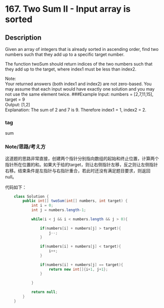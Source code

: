 # 167. Two Sum II - Input array is sorted

## Description

Given an array of integers that is already sorted in ascending order, find two numbers such that they add up to a specific target number.

The function twoSum should return indices of the two numbers such that they add up to the target, where index1 must be less than index2.

Note:  
Your returned answers (both index1 and index2) are not zero-based.
You may assume that each input would have exactly one solution and you may not use the same element twice.
###Example
Input: numbers = [2,7,11,15],  
target = 9   
Output: [1,2]   
Explanation: The sum of 2 and 7 is 9. Therefore index1 = 1, index2 = 2.

### tag 
sum

### Note/思路/考え方
这道题的思路非常直接，创建两个指针分别指向数组的起始和终止位置，计算两个指针所在位置的和。如果大于给的target，则让右侧指针左移，反之则让左侧指针右移。结束条件是左指针与右指针重合，若此时还没有满足题目要求，则返回null。 

代码如下：
```java
    class Solution {
	    public int[] twoSum(int[] numbers, int target) {
	        int i = 0;
	        int j = numbers.length-1;
	        
	        while(i < j && i < numbers.length && j > 0){
	           
	            if(numbers[i] + numbers[j] > target){
	                j--;
	            }
	            
	            if(numbers[i] + numbers[j] < target){
	                i++;
	            }
	            
	            if(numbers[i] + numbers[j] == target){
	                return new int[]{i+1, j+1};
	            }
	            
	        }
	        
	        return null;
	    }
    } 
```